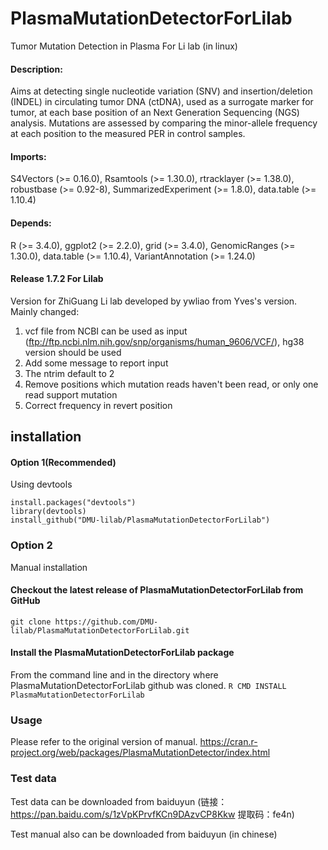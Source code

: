 # PlasmaMutationDetectorForLilab
Tumor Mutation Detection in Plasma For Li lab (in linux)

#### Description: 
Aims at detecting single nucleotide variation
    (SNV) and insertion/deletion (INDEL) in circulating tumor DNA (ctDNA), used
    as a surrogate marker for tumor, at each base position of an Next Generation
    Sequencing (NGS) analysis. Mutations are assessed by comparing the minor-allele
    frequency at each position to the measured PER in control samples.
#### Imports: 
S4Vectors (>= 0.16.0), Rsamtools (>= 1.30.0), rtracklayer (>=
        1.38.0), robustbase (>= 0.92-8), SummarizedExperiment (>=
        1.8.0), data.table (>= 1.10.4)
#### Depends: 
R (>= 3.4.0), ggplot2 (>= 2.2.0), grid (>= 3.4.0),
        GenomicRanges (>= 1.30.0), data.table (>= 1.10.4), VariantAnnotation (>= 1.24.0)


#### Release 1.7.2 For Lilab
Version for ZhiGuang Li lab developed by ywliao from Yves's version. Mainly changed:
 1. vcf file from NCBI can be used as input (ftp://ftp.ncbi.nlm.nih.gov/snp/organisms/human_9606/VCF/), hg38 version should be used
 2. Add some message to report input
 3. The ntrim default to 2
 4. Remove positions which mutation reads haven't been read, or only one read support mutation
 5. Correct frequency  in revert position

## installation
#### Option 1(Recommended)
Using devtools
```
install.packages("devtools")
library(devtools)
install_github("DMU-lilab/PlasmaMutationDetectorForLilab")
```
### Option 2
Manual installation
#### Checkout the latest release of PlasmaMutationDetectorForLilab from GitHub
```git clone https://github.com/DMU-lilab/PlasmaMutationDetectorForLilab.git```

#### Install the PlasmaMutationDetectorForLilab package
From the command line and in the directory where PlasmaMutationDetectorForLilab github was cloned.
```R CMD INSTALL PlasmaMutationDetectorForLilab ```

### Usage
Please refer to the original version of manual.
https://cran.r-project.org/web/packages/PlasmaMutationDetector/index.html

### Test data
Test data can be downloaded from baiduyun
(链接：https://pan.baidu.com/s/1zVpKPrvfKCn9DAzvCP8Kkw 
提取码：fe4n)


Test manual also can be downloaded from baiduyun (in chinese)


